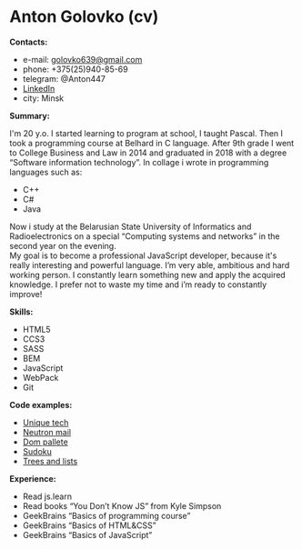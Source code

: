 # Anton Golovko (cv)

**Contacts:**
- e-mail: golovko639@gmail.com
- phone: +375(25)940-85-69
- telegram: @Anton447
- [LinkedIn](https://www.linkedin.com/in/anton-golovko-55707b182/)
- city: Minsk

**Summary:**

I'm 20 y.o. I started learning to program at school, I taught Pascal. Then I took a programming course at Belhard in C language. After 9th grade I went to College Business and Law in 2014 and graduated in 2018 with a degree “Software information technology”.
In collage i wrote in programming languages such as:
- C++
- C#
- Java 

Now i study at the Belarusian State University of Informatics and Radioelectronics on a special “Computing systems and networks” in the second year on the evening.
<br>My goal is to become a professional JavaScript developer, because it's really interesting and powerful language. I’m very able, ambitious and hard working person.
I constantly learn something new and apply the acquired knowledge. I prefer not to waste my time and i’m ready to constantly improve! 

**Skills:**
- HTML5
- CCS3
- SASS
- BEM
- JavaScript
- WebPack
- Git 

**Code examples:**
- [Unique tech](https://github.com/antonionick/unique-tech)
- [Neutron mail](https://github.com/antonionick/neutron-mail)
- [Dom pallete](https://github.com/antonionick/dom-pallete)
- [Sudoku](https://github.com/antonionick/sudoku)
- [Trees and lists](https://github.com/antonionick/priority-queue)

**Experience:**
- Read js.learn
- Read books “You Don’t Know JS” from Kyle Simpson
- GeekBrains “Basics of programming course”
- GeekBrains “Basics of HTML&CSS”
- GeekBrains “Basics of JavaScript”

